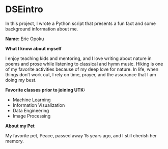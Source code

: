 
# DSEintro

In this project, I wrote a Python script that presents a fun fact and some background information about me.

**Name:** Eric Opoku

**What I know about myself**

I enjoy teaching kids and mentoring, and I love writing about nature in poems and prose while listening to classical and hymn music. Hiking is one of my favorite activities because of my deep love for nature. In life, when things don’t work out, I rely on time, prayer, and the assurance that I am doing my best.

**Favorite classes prior to joining UTK:**
- Machine Learning
- Information Visualization
- Data Engineering
- Image Processing

**About my Pet**

My favorite pet, Peace, passed away 15 years ago, and I still cherish her memory.
